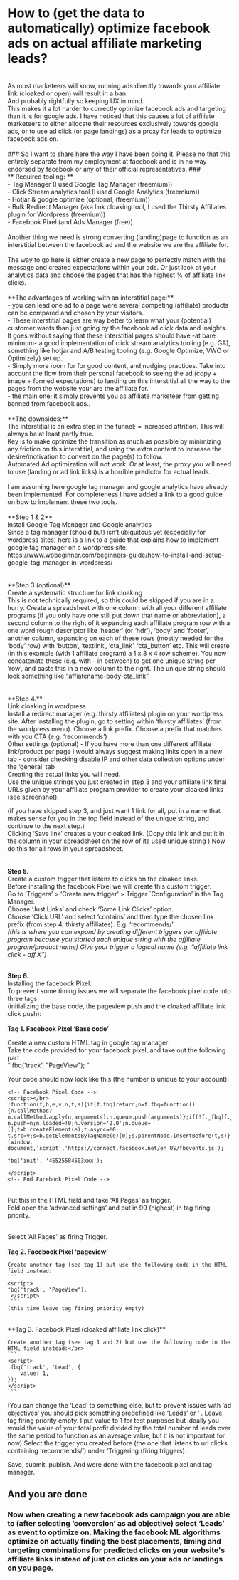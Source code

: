 # How to (get the data to automatically) optimize facebook ads on actual affiliate marketing leads? #
</br>
As most marketeers will know, running ads directly towards your affiliate link (cloaked or open) will result in a ban.</br> And probably rightfully so keeping UX in mind.</br> 
This makes it a lot harder to correctly optimize facebook ads and targeting than it is for google ads. I have noticed that this causes a lot of affiliate marketeers to either allocate their resources exclusively towards google ads, or to use ad click (or page landings) as a proxy for leads to optimize facebook ads on.</br>
</br>
### So I want to share here the way I have been doing it. Please no that this entirely separate from my employment at facebook and is in no way endorsed by facebook or any of their official representatives. ### 
</br>
** Required tooling: **</br>
- Tag Manager (I used Google Tag Manager (freemium))</br>
- Click Stream analytics tool (I used Google Analytics (freemium))</br>
- Hotjar & google optimize  (optional, (freemium))</br>
- Bulk Redirect Manager (aka link cloaking tool, I used the Thirsty Affiliates plugin for Wordpress (freemium))</br>
- Facebook Pixel (and Ads Manager (free))</br>
</br>
Another thing we need is strong converting (landing)page to function as an interstitial between the facebook ad and the website we are the affiliate for.</br>
</br>
The way to go here is either create a new page to perfectly match with the message and created expectations within your ads. Or just look at your analytics data and choose the pages that has the highest % of affiliate link clicks.</br>
</br>
**The advantages of working with an interstitial page:**</br>
- you can lead one ad to a page were several competing (affiliate) products can be compared and chosen by your visitors.</br>
- These interstitial pages are way better to learn what your (potential) customer wants than just going by the facebook ad click data and insights. It goes without saying that these interstitial pages should have -at bare minimum- a good implementation of click stream analytics tooling (e.g. GA), something like hotjar and A/B testing tooling (e.g. Google Optimize, VWO or Optimizely) set up.</br>
- Simply more room for for good content, and nudging practices. Take into account the flow from their personal facebook to seeing the ad (copy + image + formed expectations) to landing on this interstitial all the way to the pages from the website your are the affiliate for.</br>
- the main one; it simply prevents you as affiliate marketeer from getting banned from facebook ads..</br>
</br>
**The downsides:**</br>
The interstitial is an extra step in the funnel; = increased attrition. This will always be at least partly true.</br> Key is to make optimize the transition as much as possible by minimizing any friction on this interstitial, and using the extra content to increase the desire/motivation to convert on the page(s) to follow.</br>
Automated Ad optimization will not work. Or at least, the proxy you will need to use (landing or ad link licks) is a horrible predictor for actual leads.
</br>
</br>
I am assuming here google tag manager and google analytics have already been implemented. For completeness I have added a link to a good guide on how to implement these two tools. </br>
</br>
**Step 1 & 2**</br>
Install Google Tag Manager and Google analytics</br>
Since a tag manager (should but) isn’t ubiquitous yet (especially for wordpress sites) here is a link to a guide that explains how to implement google tag manager on a wordpress site. https://www.wpbeginner.com/beginners-guide/how-to-install-and-setup-google-tag-manager-in-wordpress/</br>
</br>
</br>
**Step 3 (optional)**</br>
Create a systematic structure for link cloaking</br>
This is not technically required, so this could be skipped if you are in a hurry.
Create a spreadsheet with one column with all your different affiliate programs (if you only have one still put down that name or abbreviation), a second column to the right of it expanding each affiliate program row with a one word rough descriptor like ‘header’ (or ‘hdr’), ‘body’ and ‘footer’, another column, expanding on each of these rows (mostly needed for the ‘body’ row) with ‘button’, ‘textlink’, ‘cta_link’, ‘cta_button’ etc. 
This will create (in this example (with 1 affiliate program) a 1 x 3 x 4 row scheme).  
You now concatenate these (e.g. with - in between) to get one unique string per ‘row’, and paste this in a new column to the right.  
The unique string should look something like “affiatename-body-cta_link”.</br>
</br>
</br>
**Step 4.**</br>
Link cloaking in wordpress</br>
Install a redirect manager (e.g. thirsty affiliates) plugin on your wordpress site. 
After installing the plugin, go to setting within ‘thirsty affiliates’ (from the wordpress menu). Choose a link prefix. Choose a prefix that matches with you CTA (e.g. ‘recommends’)
</br>
Other settings (optional)
- If you have more than one different affiliate link/product per page I would always suggest making links open in a new tab
- consider checking disable IP and other data collection options under the ‘general’ tab
</br>
Creating the actual links you will need.</br>
Use the unique strings you just created in step 3 and your affiliate link final URLs given by your affiliate program provider to create your cloaked links (see screenshot).
</br>

(if you have skipped step 3, and just want 1 link for all, put in a name that makes sense for you in the top field instead of the unique string, and continue to the next step.)
</br>
Clicking ‘Save link’ creates a your cloaked link. (Copy this link and put it in the column in your spreadsheet on the row of its used unique string ) 
Now do this for all rows in your spreadsheet.</br>
</br>
</br>
**Step 5.**</br> 
Create a custom trigger that listens to clicks on the cloaked links.</br>
Before installing the facebook Pixel we will create this custom trigger.</br>
Go to ‘Triggers’ > ‘Create new trigger’ > Trigger `Configuration’  in the Tag Manager.</br>
Choose ‘Just Links’  and check ‘Some Link Clicks’ option.</br>
Choose ‘Click URL’ and select ‘contains’ and then type the chosen link prefix (from step 4, thirsty affiliates). E.g. ‘recommends/’ 
</br>
*(this is where you can expand by creating different triggers per affiliate program because you started each unique string with the affiliate program/product name)
Give your trigger a logical name (e.g. “affiliate link click - aff.X”)*
</br>
</br>

**Step 6.** </br>
Installing the facebook Pixel.</br>
To prevent some timing issues we will separate the facebook pixel code into three tags</br>
(initializing the base code, the pageview push and the cloaked affiliate link click push):</br>
</br>
	**Tag 1. Facebook Pixel ‘Base code’**</br>

Create a new custom HTML tag in google tag manager</br>
Take the code provided for your facebook pixel, and take out the following part</br>
  “ fbq('track', "PageView"); “</br>


Your code should now look like this (the number is unique to your account):</br>
```
<!-- Facebook Pixel Code -->
<script></br>
!function(f,b,e,v,n,t,s){if(f.fbq)return;n=f.fbq=function(){n.callMethod?
n.callMethod.apply(n,arguments):n.queue.push(arguments)};if(!f._fbq)f._fbq=n;
n.push=n;n.loaded=!0;n.version='2.0';n.queue=[];t=b.createElement(e);t.async=!0;
t.src=v;s=b.getElementsByTagName(e)[0];s.parentNode.insertBefore(t,s)}(window,
document,'script','https://connect.facebook.net/en_US/fbevents.js');

fbq('init', '45525584503xxx');

</script>
<!-- End Facebook Pixel Code -->
``` 

</br>
Put this in the HTML field and take ‘All Pages’ as trigger.</br>
Fold open the ‘advanced settings’ and put in 99 (highest) in tag firing priority.</br>
</br>


Select ‘All Pages’ as firing Trigger.</br>
</br>
	**Tag 2. Facebook Pixel ‘pageview’**</br>
	
	Create another tag (see tag 1) but use the following code in the HTML field instead:
	```
	<script>
  	fbq('track', "PageView");
 	 </script>
	 ```
	(this time leave tag firing priority empty)
</br>
	**Tag 3. Facebook Pixel (cloaked affiliate link click)**</br>

	Create another tag (see tag 1 and 2) but use the following code in the HTML field instead:</br>
	```
	<script>
 	 fbq('track', 'Lead', {
    	value: 1,
  	});
	</script>
	```
(You can change the ‘Lead’ to something else, but to prevent issues with ‘ad objectives’ you should pick something predefined like ‘Leads’ or ‘ . Leave tag firing priority empty.
I put value to 1 for test purposes but ideally you would the value of your total profit 
	divided by the total number of leads over the same period to function as an average 
	value, but it is not important for now)
Select the trigger you created before (the one that listens to url clicks containing 
	‘recommends/’) under ‘Triggering (firing triggers).</br>


Save, submit, publish. And were done with the facebook pixel and tag manager.</br>


## And you are done ##

### Now when creating a new facebook ads campaign you are able to (after selecting ‘conversion’ as ad objective) select ‘Leads’ as event to optimize on. Making the facebook ML algorithms optimize on actually finding the best placements, timing and targeting combinations for predicted clicks on your website's affiliate links instead of just on clicks on your ads or landings on you page. ###



